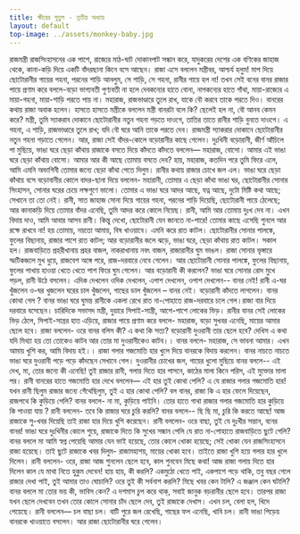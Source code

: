 ```yaml
---
title: ক্ষীরের পুতুল - তৃতীয় অধ্যায়
layout: default
top-image: ../assets/monkey-baby.jpg
---
```

রাজমন্ত্রী রাজসিংহাসনের এক পাশে, রাজ্যের মাঠ-ঘাট দোকানপাট সন্ধান করে, যাদুকরের দেশের এক বণিকের জাহাজ থেকে, কানা-কড়ি দিয়ে একটি বাঁদরছানা কিনে বসে আছেন।
রাজা এসে বললেন মন্ত্রীবর, আশ্চর্য হলুম! মাপ দিয়ে ছোটোরানীর গায়ের গহনা, পরনের শাড়ি আনলুম, সে শাড়ি, সে গহনা, রানীর গায়ে হল না!
তখন সেই বনের বানর রাজার পায়ে প্রণাম করে বললে-বড়াে ভাগ্যবতী পুণ্যবতী না হলে দেবকন্যের হাতে বােনা, নাগকন্যের হাতে গাঁথা, মায়া-রাজ্যের এ মায়া-গহনা, মায়া-শাড়ি পরতে পায় না।
মহারাজ, রাজভাণ্ডারে তুলে রাখ, যাকে বৌ করবে তাকে পরতে দিও।
বানরের কথায় রাজা অবাক হলেন। হাসতে হাসতে মন্ত্রীকে বললেন মন্ত্রী বানরটা বলে কি? ছেলেই হল না, বৌ আনব কেমন করে? মন্ত্রী, তুমি স্যাকরাব দোকানে ছোটোরানীর নতুন গহনা গড়তে দাওগে, তাতির তাতে রানীর শাড়ি বুনতে দাওগে। এ গহনা, এ শাড়ি, রাজভাণ্ডারে তুলে রাখ; যদি বৌ ঘরে আনি তাকে পরতে দেব। রাজমন্ত্রী স্যাকরার দোকানে ছোটোরানীর নতুন গহনা গড়াতে গেলেন। আর, রাজা সেই বাঁদর-কোলে বড়ােরানীর কাছে গেলেন। দুঃখিনী বড়ােরানী, জীর্ণ আঁচিলে পা মুছিয়ে, ভাঙা ঘরে ছেড়া কাঁথায় রাজাকে বসতে দিয়ে কাঁদতে কাঁদতে বললেন— মহারাজ, বােসো। আমার এই ভাঙা ঘরে ছেড়া কাঁথায় বােসো। আমার আর কী আছে তােমায় বসতে দেব? হায়, মহারাজ, কতদিন পরে তুমি ফিরে এলে, আমি এমনি অভাগিনী তােমার জন্যে ছেড়া কাঁথা পেতে দিলুম।
রানীর কথায় রাজার চোখে জল এল। ভাঙা ঘরে ছেড়া কাঁথায় বসে বড়ােবানীর কোলে বাদর-ছানা দিয়ে বললেন- মহারানী, তােমার এ ছেড়া কাঁথা ভাঙা ঘর, ছোটোরানীর সােনার সিংহাসন, সােনার ঘরের চেয়ে লক্ষগুণে ভালো। তোমার এ ভাঙা ঘরে আদর আছে, যত্ন আছে, দুটো মিষ্টি কথা আছে; সেখানে তা তাে নেই। রানী, সাত জাহাজ সােনা দিয়ে গায়ের গহনা, পরনের শাড়ি দিয়েছি, ছোটোরানী পায়ে ঠেলেছে; আর কানাকড়ি দিয়ে তােমার বাঁদর এনেছি, তুমি আদর করে কোলে নিয়েছ। রানী, আমি আর তােমায় দুঃখ দেব না। এখন বিদায় দাও, আমি আবার আসব রানী। কিন্তু দেখাে, ছোটোরানী যেন জানতে না-পারে! তােমার কাছে এসেছি শুনলে আর রক্ষে রাখবে না! হয় তােমায়, নয়তাে আমায়, বিষ খাওয়াবে।
এমনি করে রাত কাটল। ছােটোরানীর সােনার পালঙ্কে, ফুলের বিছানায়, রাজার পাশে রাত কাটল; আর বড়োরানীর জলে ঝড়ে, ভাঙা ঘরে, ছেড়া কাঁথায় রাত কাটল।
সকাল হল। রাজবাড়িতে প্রহরীখানায় প্রহর বাজল, নাকরাখানায় নবৎ বাজল, রাজারানীর ঘুম ভাঙল। রাজা সােনার ভৃঙ্গারে স্ফটিকজলে মুখ ধুয়ে, রাজবেশ অঙ্গে পরে, রাজ-দরবারে নেবে গেলেন। আর ছােটোরানী সােনার পালঙ্কে, ফুলের বিছানায়, ফুলের পাখায় হাওয়া খেতে খেতে পাশ ফিরে ঘুম গেলেন।
আর বড়ােরানী কী করলেন?
ভাঙা ঘরে সােনার রোদ মুখে পড়ল, রানী উঠে বসলেন। এদিক দেখলেন ওদিক দেখলেন, এপাশ দেখলেন, ওপাশ দেখলেন-- বানর নেই! রানী এ-ঘর খুঁজলেন ও-ঘর খুজলেন ঘরের চাল খুঁজলেন, গাছের ডাল খুঁজলেন – বানর নেই। বড়ােরানী কাঁদতে লাগলেন।
বানর কোথা গেল ?
বানর ভাঙা ঘরে ঘুমন্ত রানীকে একলা রেখে রাত না-পােহাতে রাজ-দরবারে চলে গেল।রাজা বার দিয়ে দরবারে বসেছেন। চারিদিকে সভাসদ মন্ত্রী, দুয়ারে সিপাই-সান্ত্রী, আশে-পাশে লােকের ভিড়। রানীর বানর সেই লােকের ভিড় ঠেলে, সিপাই-সান্ত্ৰর হাত এড়িয়ে, রাজার পায়ে প্রণাম করে বললে- মহারাজ, বড়াে সুখবর এনেছি, মায়ের আমার ছেলে হবে।
রাজা বললেন- ওরে বানর বলিস কী? এ কথা কি সত্য? বড়ােরানী দুওরানী তার ছেলে হবে? দেখিস এ কথা যদি মিথ্যা হয় তো তােকেও কাটব আর তাের মা দুওরানীকেও কাটব।।
 বানর বললে- মহারাজ, সে ভাবনা আমার। এখন আমায় খুশি কর, আমি বিদায় হই।। রাজা গলার গজমােতি হার খুলে দিয়ে বানরকে বিদায় করলেন।
 বানর নাচতে নাচতে ভাঙা ঘরে দুওরানী পড়ে পড়ে কাঁদছেন সেখানে গেল।
  দুওরানীর চোখের জল, গায়ের ধুলাে মুছিয়ে বানর বললে-- এই দেখ, মা, তাের জন্যে কী এনেছি! তুই রাজার রানী, গলায় দিতে হার পাসনে, কাঠের মালা কিনে পরিস, এই মুক্তোর মালা পর।
  রানী বানরের হাতে গজমােতি হার দেখে বললেন— এই হার তুই কোথা পেলি? এ যে রাজার গলার গজমােতি হার! যখন রানী ছিলুম রাজার জন্যে গেঁথেছিলুম, তুই এ হার কোথা পেলি? বল বানর, রাজা কি এ হার ফেলে দিয়েছেন, রাজপথে কি কুড়িয়ে পেলি?
  বানর বললে- না মা, কুড়িয়ে পাইনি। তাের হাতে গাথা রাজার গলার গজমােতি হার কুড়িয়ে কি পাওয়া যায় ?
  রানী বললেন- তবে কি রাজার ঘরে চুরি করলি?
  বানর বললে-- ছি ছি মা, চুরি কি করতে আছে! আজ রাজাকে সু-খবর দিয়েছি তাই রাজা হার দিয়ে খুশি করেছেন।
  রানী বললেন- ওরে বাছা, তুই যে দুঃখীর সন্তান, বনের বানর! ভাঙা ঘরে দুঃখিনীর কোলে শুয়ে, রাজাকে দিতে কি সুখের সন্ধান পেলি যে রাত না-পােহাতে রাজবাড়িতে ছুটে গেলি?
  বানর বললে মা আমি স্বপ্ন পেয়েছি আমার যেন ভাই হয়েছে, তাের কোলে খােকা হয়েছে; সেই খােকা যেন রাজসিংহাসনে রাজা হয়েছে। তাই ছুটে রাজাকে খবর দিলুম- রাজামহাশয়, মায়ের খােকা হবে। তাইতে রাজা খুশি হয়ে গলার হার খুলে দিলেন।
  রানী বললেন- ওরে, রাজা আজ শুনলেন ছেলে হবে, কাল শুনবেন মিছে কথা! আজ রাজা গলায় দিতে হার দিলেন কাল যে মাথা নিতে হুকুম দেবেন! হায় হায়, কী করলি? একমুঠো খেতে পাই, একপাশে পড়ে থাকি, তবু বছর গেলে রাজার দেখা পাই, তুই আমার তাও ঘােচালি? ওরে তুই কী সর্বনাশ করলি? মিছে খবর কেন টালি? এ জঞ্জাল কেন ঘটালি?
  বানর বললে মা তাের ভয় কী, ভাবিস কেন? এ দশমাস চুপ করে থাক্‌, সবাই জানুক বড়রানীর ছেলে হবে। তারপর রাজা যখন ছেলে দেখবেন তখন তোর কোলে সােনার চাঁদ ছেলে দেব, তুই রাজাকে দেখাস। এখন চল, বেলা হল, খিদে পেয়েছে।
  রানী বললেন— চল বাছা চল। বাটি পুরে জল রেখেছি, গাছের ফল এনেছি, খাবি চল। রানী ভাঙা পিড়েয় বানরকে খাওয়াতে বসলেন। আর রাজা ছােটোরানীর ঘরে গেলেন।
